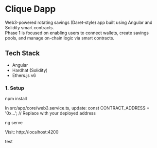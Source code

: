 # Clique Dapp

Web3-powered rotating savings (Daret-style) app built using Angular and Solidity smart contracts.  
Phase 1 is focused on enabling users to connect wallets, create savings pools, and manage on-chain logic via smart contracts.

## Tech Stack
- Angular
- Hardhat (Solidity)
- Ethers.js v6


### 1. Setup
npm install

In src/app/core/web3.service.ts, update:
const CONTRACT_ADDRESS = '0x...'; // Replace with your deployed address

ng serve

Visit: http://localhost:4200

test